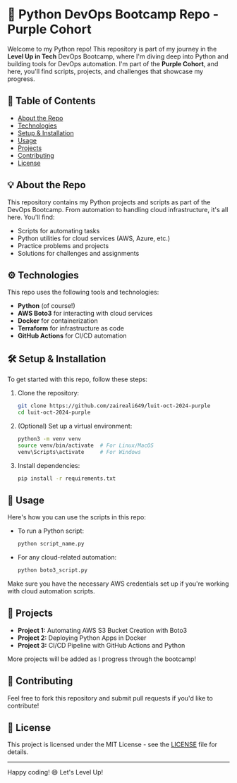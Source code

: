 # 🚀 Python DevOps Bootcamp Repo - Purple Cohort

Welcome to my Python repo! This repository is part of my journey in the **Level Up in Tech** DevOps Bootcamp, where I'm diving deep into Python and building tools for DevOps automation. I'm part of the **Purple Cohort**, and here, you'll find scripts, projects, and challenges that showcase my progress.

## 📝 Table of Contents
- [About the Repo](#about-the-repo)
- [Technologies](#technologies)
- [Setup & Installation](#setup--installation)
- [Usage](#usage)
- [Projects](#projects)
- [Contributing](#contributing)
- [License](#license)

## 💡 About the Repo

This repository contains my Python projects and scripts as part of the DevOps Bootcamp. From automation to handling cloud infrastructure, it's all here. You'll find:
- Scripts for automating tasks
- Python utilities for cloud services (AWS, Azure, etc.)
- Practice problems and projects
- Solutions for challenges and assignments

## ⚙️ Technologies
This repo uses the following tools and technologies:
- **Python** (of course!)
- **AWS Boto3** for interacting with cloud services
- **Docker** for containerization
- **Terraform** for infrastructure as code
- **GitHub Actions** for CI/CD automation

## 🛠 Setup & Installation

To get started with this repo, follow these steps:

1. Clone the repository:
    ```bash
    git clone https://github.com/zaireali649/luit-oct-2024-purple
    cd luit-oct-2024-purple
    ```

2. (Optional) Set up a virtual environment:
    ```bash
    python3 -m venv venv
    source venv/bin/activate  # For Linux/MacOS
    venv\Scripts\activate     # For Windows
    ```

3. Install dependencies:
    ```bash
    pip install -r requirements.txt
    ```

## 🚀 Usage

Here's how you can use the scripts in this repo:

- To run a Python script:
    ```bash
    python script_name.py
    ```

- For any cloud-related automation:
    ```bash
    python boto3_script.py
    ```

Make sure you have the necessary AWS credentials set up if you're working with cloud automation scripts.

## 📂 Projects

- **Project 1:** Automating AWS S3 Bucket Creation with Boto3
- **Project 2:** Deploying Python Apps in Docker
- **Project 3:** CI/CD Pipeline with GitHub Actions and Python

More projects will be added as I progress through the bootcamp!

## 🤝 Contributing

Feel free to fork this repository and submit pull requests if you'd like to contribute!

## 📄 License

This project is licensed under the MIT License - see the [LICENSE](LICENSE) file for details.

---

Happy coding! 😄 Let's Level Up!
